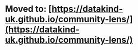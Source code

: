 # Moved to: [https://datakind-uk.github.io/community-lens/](https://datakind-uk.github.io/community-lens/)

